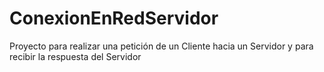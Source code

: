 # ConexionEnRedServidor
Proyecto para realizar una petición de un Cliente hacia un Servidor y para recibir la respuesta del Servidor
